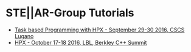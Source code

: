 # STE||AR-Group Tutorials

* [Task based Programming with HPX - September 29-30 2016, CSCS Lugano](cscs2016)
* [HPX - October 17-18 2016, LBL, Berkley C++ Summit](https://github.com/STEllAR-GROUP/tutorials/tree/master/lbl2016)

